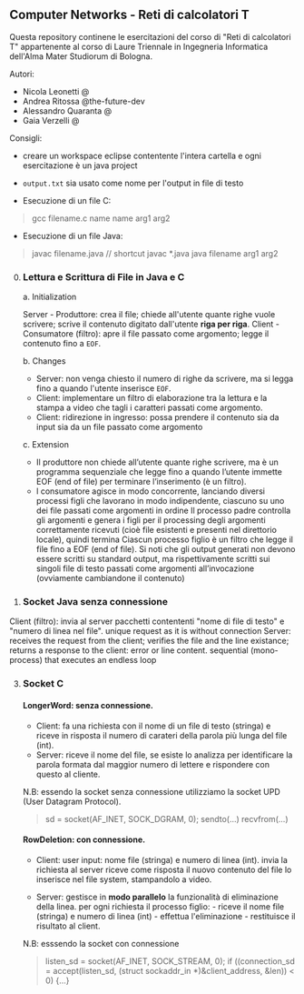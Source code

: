 ## Computer Networks - Reti di calcolatori T
Questa repository continene le esercitazioni del corso di "Reti di calcolatori T" appartenente al corso di Laure Triennale in Ingegneria Informatica dell'Alma Mater Studiorum di Bologna.

Autori:
 - Nicola Leonetti @
 - Andrea Ritossa @the-future-dev
 - Alessandro Quaranta @
 - Gaia Verzelli @

Consigli:
 - creare un workspace eclipse contentente l'intera cartella e ogni esercitazione è un java project
 - `output.txt` sia usato come nome per l'output in file di testo

- Esecuzione di un file C:
> gcc filename.c name
> name arg1 arg2

- Esecuzione di un file Java:
> javac filename.java       // shortcut javac *.java
> java filename arg1 arg2

0. ### Lettura e Scrittura di File in Java e C
    a. Initialization

    Server - Produttore: crea il file; chiede all'utente quante righe vuole scrivere; scrive il contenuto digitato dall'utente **riga per riga**.
    Client - Consumatore (filtro): apre il file passato come argomento; legge il contenuto fino a `EOF`.

    b. Changes
    - Server: non venga chiesto il numero di righe da scrivere, ma si legga fino a quando l'utente inserisce `EOF`.
    - Client: implementare un filtro di elaborazione tra la lettura e la stampa a video che tagli i caratteri passati come argomento.
    - Client: ridirezione in ingresso:
        possa prendere il contenuto sia da input
        sia da un file passato come argomento

    c. Extension
    - Il produttore non chiede all’utente quante righe scrivere, ma è un programma sequenziale che legge fino a quando l’utente immette EOF (end of file) per terminare l’inserimento (è un filtro).
    - l consumatore agisce in modo concorrente, lanciando diversi processi figli che lavorano in modo indipendente, ciascuno su uno dei file passati come argomenti in ordine Il processo padre controlla gli argomenti e genera i figli per il processing degli argomenti correttamente ricevuti (cioè file esistenti e presenti nel direttorio locale), quindi termina Ciascun processo figlio è un filtro che legge il file fino a EOF (end of file). Si noti che gli output generati non devono essere scritti su standard output, ma rispettivamente scritti sui singoli file di testo passati come argomenti all’invocazione (ovviamente cambiandone il contenuto)

1. ### Socket Java senza connessione
Client (filtro): invia al server pacchetti contententi "nome di file di testo" e "numero di linea nel file".
    unique request as it is without connection
Server: receives the request from the client; verifies the file and the line existance; returns a response to the client: error or line content.
    sequential (mono-process) that executes an endless loop


3. ### Socket C
    #### LongerWord: senza connessione.
    - Client: fa una richiesta con il nome di un file di testo (stringa) e riceve in risposta il numero di carateri della parola più lunga del file (int).
    - Server: riceve il nome del file, se esiste lo analizza per identificare la parola formata dal maggior numero di lettere e rispondere con questo al cliente.
    
    N.B: essendo la socket senza connessione utilizziamo la socket UPD (User Datagram Protocol).
    > sd = socket(AF_INET, SOCK_DGRAM, 0);
    > sendto(...)
    > recvfrom(...)

    #### RowDeletion: con connessione.
    - Client:
        user input: nome file (stringa) e numero di linea (int).
        invia la richiesta al server
        riceve come risposta il nuovo contenuto del file
        lo inserisce nel file system, stampandolo a video. 

    - Server:
        gestisce in **modo parallelo** la funzionalità di eliminazione della linea.
        per ogni richiesta il processo figlio:
            - riceve il nome file (stringa) e numero di linea (int)
            - effettua l'eliminazione
            - restituisce il risultato al client.

    N.B: esssendo la socket con connessione
    > listen_sd = socket(AF_INET, SOCK_STREAM, 0);
    > if ((connection_sd = accept(listen_sd, (struct sockaddr_in *)&client_address, &len)) < 0) {...}

